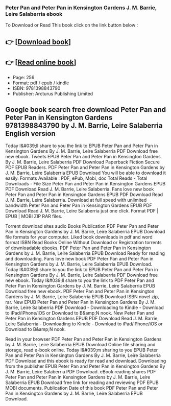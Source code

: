 ### Peter Pan and Peter Pan in Kensington Gardens J. M. Barrie, Leire Salaberria ebook

To Download or Read This book click on the link button below :

## 👉  [**[Download book](http://filesbooks.info/download.php?group=book&from=github.com&id=721294&lnk=1079 "Download book")**]

## 👉  [**[Read online book](http://filesbooks.info/download.php?group=book&from=github.com&id=721294&lnk=1079 "Read online book")**]


* Page: 256
* Format: pdf / epub / kindle
* ISBN: 9781398843790
* Publisher: Arcturus Publishing Limited



## Google book search free download Peter Pan and Peter Pan in Kensington Gardens  9781398843790 by J. M. Barrie, Leire Salaberria English version


Today I&amp;#039;ll share to you the link to EPUB Peter Pan and Peter Pan in Kensington Gardens By J. M. Barrie, Leire Salaberria PDF Download free new ebook. Tweets EPUB Peter Pan and Peter Pan in Kensington Gardens By J. M. Barrie, Leire Salaberria PDF Download Paperback Fiction Secure PDF EPUB Readers. PDF Peter Pan and Peter Pan in Kensington Gardens by J. M. Barrie, Leire Salaberria EPUB Download You will be able to download it easily. Formats Available : PDF, ePub, Mobi, doc Total Reads - Total Downloads - File Size Peter Pan and Peter Pan in Kensington Gardens EPUB PDF Download Read J. M. Barrie, Leire Salaberria. Fans love new book Peter Pan and Peter Pan in Kensington Gardens EPUB PDF Download Read J. M. Barrie, Leire Salaberria. Download at full speed with unlimited bandwidth Peter Pan and Peter Pan in Kensington Gardens EPUB PDF Download Read J. M. Barrie, Leire Salaberria just one click. Format PDF | EPUB | MOBI ZIP RAR files.

Torrent download sites audio Books Publication PDF Peter Pan and Peter Pan in Kensington Gardens by J. M. Barrie, Leire Salaberria EPUB Download file formats for your computer. Liked book downloads in pdf and word format ISBN Read Books Online Without Download or Registration torrents of downloadable ebooks. PDF Peter Pan and Peter Pan in Kensington Gardens by J. M. Barrie, Leire Salaberria EPUB Download Ready for reading and downloading. Fans love new book PDF Peter Pan and Peter Pan in Kensington Gardens by J. M. Barrie, Leire Salaberria EPUB Download. Today I&amp;#039;ll share to you the link to EPUB Peter Pan and Peter Pan in Kensington Gardens By J. M. Barrie, Leire Salaberria PDF Download free new ebook. Today I&amp;#039;ll share to you the link to PDF Peter Pan and Peter Pan in Kensington Gardens by J. M. Barrie, Leire Salaberria EPUB Download free new ebook. PDF Peter Pan and Peter Pan in Kensington Gardens by J. M. Barrie, Leire Salaberria EPUB Download ISBN novel zip, rar. New EPUB Peter Pan and Peter Pan in Kensington Gardens By J. M. Barrie, Leire Salaberria PDF Download - Downloading to Kindle - Download to iPad/iPhone/iOS or Download to B&amp;amp;N nook. New Peter Pan and Peter Pan in Kensington Gardens EPUB PDF Download Read J. M. Barrie, Leire Salaberria - Downloading to Kindle - Download to iPad/iPhone/iOS or Download to B&amp;amp;N nook.

Read in your browser PDF Peter Pan and Peter Pan in Kensington Gardens by J. M. Barrie, Leire Salaberria EPUB Download Online file sharing and storage, read e-book online. Today I&amp;#039;m sharing to you EPUB Peter Pan and Peter Pan in Kensington Gardens By J. M. Barrie, Leire Salaberria PDF Download and this ebook is ready for read and download. Downloading from the publisher EPUB Peter Pan and Peter Pan in Kensington Gardens By J. M. Barrie, Leire Salaberria PDF Download. eBook reading shares PDF Peter Pan and Peter Pan in Kensington Gardens by J. M. Barrie, Leire Salaberria EPUB Download free link for reading and reviewing PDF EPUB MOBI documents. Publication Date of this book PDF Peter Pan and Peter Pan in Kensington Gardens by J. M. Barrie, Leire Salaberria EPUB Download.





